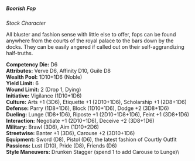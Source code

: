 ##### Boorish Fop

*Stock Character*

All bluster and fashion sense with little else to offer, fops can be
found anywhere from the courts of the royal palace to the bars down by
the docks. They can be easily angered if called out on their
self-aggrandizing half-truths.

**Competency Die:** D6\
**Attributes:** Verve D6, Affinity D10, Guile D8\
**Wealth Pool:** 1D10+1D6 (Noble)\
**Yield Limit:** 6\
**Wound Limit:** 2 (Drop 1, Dying)\
**Initiative:** Vigilance (1D10+1D6)\
**Culture:** Arts +1 (3D6), Etiquette +1 (2D10+1D6), Scholarship +1 (2D8+1D6)\
**Defense:** Parry (1D8+1D6), Block (1D10+1D6), Dodge +2 (3D8+1D6)\
**Dueling:** Lunge (1D8+1D6), Riposte +1 (2D10+1D8+1D6), Feint +1 (3D8+1D6)\
**Interaction:** Negotiate +1 (2D10+1D6), Deceive +2 (3D8+1D6)\
**Military:** Brawl (3D6), Aim (1D10+2D6)\
**Streetwise:** Banter +1 (3D6), Carouse +2 (3D10+1D6)\
**Equipment:** Sword (D8), Pistol (D6), the latest fashion of Courtly Outfit\
**Passions:** Lust (D10), Pride (D8), Friends (D6)\
**Style Maneuvers:** Drunken Stagger (spend 1 to add Carouse to Lunge)\
